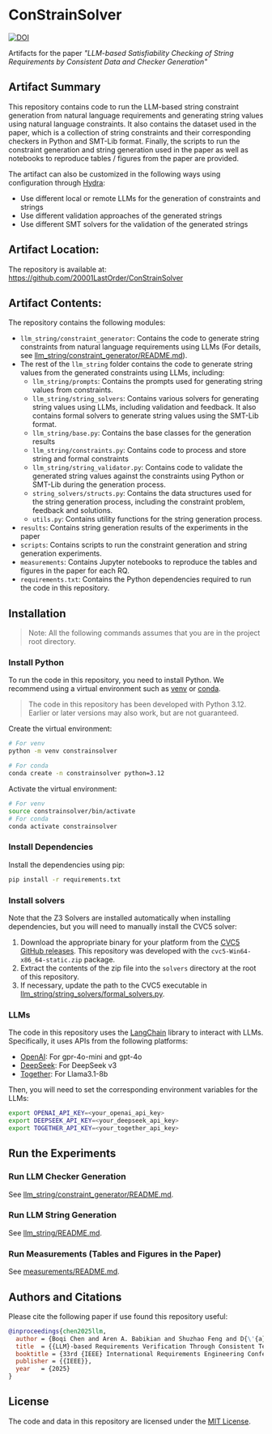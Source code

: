 # ConStrainSolver
[![DOI](https://zenodo.org/badge/924350799.svg)](https://doi.org/10.5281/zenodo.15679254)

Artifacts for the paper *"LLM-based Satisfiability Checking of String Requirements by Consistent Data and Checker Generation"*

## Artifact Summary
This repository contains code to run the LLM-based string constraint generation from natural language requirements and generating string values using natural language constraints. It also contains the dataset used in the paper, which is a collection of string constraints and their corresponding checkers in Python and SMT-Lib format. Finally, the scripts to run the constraint generation and string generation used in the paper as well as notebooks to reproduce tables / figures from the paper are provided. 

The artifact can also be customized in the following ways using configuration through [Hydra](https://hydra.cc/docs/intro/):
* Use different local or remote LLMs for the generation of constraints and strings
* Use different validation approaches of the generated strings
* Use different SMT solvers for the validation of the generated strings


## Artifact Location:
The repository is available at: https://github.com/20001LastOrder/ConStrainSolver

## Artifact Contents:
The repository contains the following modules:
* `llm_string/constraint_generator`: Contains the code to generate string constraints from natural language requirements using LLMs (For details, see [llm_string/constraint_generator/README.md](llm_string/constraint_generator/README.md)).
* The rest of the `llm_string` folder contains the code to generate string values from the generated constraints using LLMs, including:
    * `llm_string/prompts`: Contains the prompts used for generating string values from constraints.
    * `llm_string/string_solvers`: Contains various solvers for generating string values using LLMs, including validation and feedback. It also contains formal solvers to generate string values using the SMT-Lib format.
    * `llm_string/base.py`: Contains the base classes for the generation results
    * `llm_string/constraints.py`: Contains code to process and store string and formal constraints
    * `llm_string/string_validator.py`: Contains code to validate the generated string values against the constraints using Python or SMT-Lib during the generation process.
    * `string_solvers/structs.py`: Contains the data structures used for the string generation process, including the constraint problem, feedback and solutions.
    * `utils.py`: Contains utility functions for the string generation process.
* `results`: Contains string generation results of the experiments in the paper
* `scripts`: Contains scripts to run the constraint generation and string generation experiments.
* `measurements`: Contains Jupyter notebooks to reproduce the tables and figures in the paper for each RQ.
* `requirements.txt`: Contains the Python dependencies required to run the code in this repository.

## Installation
> Note: All the following commands assumes that you are in the project root directory.

### Install Python
To run the code in this repository, you need to install Python. We recommend using a virtual environment such as [venv](https://docs.python.org/3/library/venv.html) or [conda](https://docs.conda.io/en/latest/).

> The code in this repository has been developed with Python 3.12. Earlier or later versions may also work, but are not guaranteed.

Create the virtual environment:
```bash
# For venv
python -m venv constrainsolver

# For conda
conda create -n constrainsolver python=3.12
```

Activate the virtual environment:
```bash
# For venv
source constrainsolver/bin/activate
# For conda
conda activate constrainsolver
```

### Install Dependencies
Install the dependencies using pip:
```bash
pip install -r requirements.txt
```

### Install solvers
Note that the Z3 Solvers are installed automatically when installing dependencies, but you will need to manually install the CVC5 solver:

1. Download the appropriate binary for your platform from the [CVC5 GitHub releases](https://github.com/cvc5/cvc5/releases/). This repository was developed with the `cvc5-Win64-x86_64-static.zip` package.
2. Extract the contents of the zip file into the `solvers` directory at the root of this repository.
3. If necessary, update the path to the CVC5 executable in [llm_string/string_solvers/formal_solvers.py](llm_string/string_solvers/formal_solvers.py#L52).

### LLMs
The code in this repository uses the [LangChain](https://python.langchain.com/docs/) library to interact with LLMs. Specifically, it uses APIs from the following platforms:
* [OpenAI](https://openai.com/): For gpr-4o-mini and gpt-4o
* [DeepSeek](https://deepseek.com/): For DeepSeek v3
* [Together](https://together.xyz/): For Llama3.1-8b

Then, you will need to set the corresponding environment variables for the LLMs:
```bash
export OPENAI_API_KEY=<your_openai_api_key>
export DEEPSEEK_API_KEY=<your_deepseek_api_key>
export TOGETHER_API_KEY=<your_together_api_key>
```

## Run the Experiments

### Run LLM Checker Generation

See [llm_string/constraint_generator/README.md](llm_string/constraint_generator/README.md).

### Run LLM String Generation
See [llm_string/README.md](llm_string/README.md).

### Run Measurements (Tables and Figures in the Paper)
See [measurements/README.md](measurements/README.md).

## Authors and Citations
Please cite the following paper if use found this repository useful:
```bibtex
@inproceedings{chen2025llm,
  author = {Boqi Chen and Aren A. Babikian and Shuzhao Feng and D{\'{a}}niel Varr{\'{o}} and Gunter Mussbacher},
  title  = {{LLM}-based Requirements Verification Through Consistent Text Data and Checker Generation},
  booktitle = {33rd {IEEE} International Requirements Engineering Conference, {RE} 2025, Valencia, Spain, September 1-5, 2025},
  publisher = {{IEEE}},
  year   = {2025}
}
```

## License
The code and data in this repository are licensed under the [MIT License](./LICENSE). 
